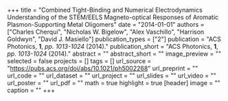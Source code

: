 +++
title = "Combined Tight-Binding and Numerical Electrodynamics Understanding of the STEM/EELS Magneto-optical Responses of Aromatic Plasmon-Supporting Metal Oligomers"
date = "2014-01-01"
authors = ["Charles Cherqui", "Nicholas W. Bigelow", "Alex Vaschillo", "Harrison Goldwyn", "David J. Masiello"]
publication_types = ["2"]
publication = "ACS Photonics, **1**, _pp. 1013-1024_ (2014)."
publication_short = "ACS Photonics, **1**, _pp. 1013-1024_ (2014)."
abstract = ""
abstract_short = ""
image_preview = ""
selected = false
projects = []
tags = []
url_source = "https://pubs.acs.org/doi/abs/10.1021/ph5002268"
url_preprint = ""
url_code = ""
url_dataset = ""
url_project = ""
url_slides = ""
url_video = ""
url_poster = ""
url_pdf = ""
math = true
highlight = true
[header]
image = ""
caption = ""
+++
